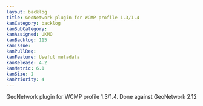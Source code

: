 ```yaml
---
layout: backlog
title: GeoNetwork plugin for WCMP profile 1.3/1.4
kanCategory: backlog
kanSubCategory:
kanAssigned: UKMO
kanBacklog: 115
kanIssue:
kanPullReq:
kanFeature: Useful metadata
kanRelease: 4.2
kanMetric: 6.1
kanSize: 2
kanPriority: 4
---
```

GeoNetwork plugin for WCMP profile 1.3/1.4. Done against GeoNetwork 2.12
